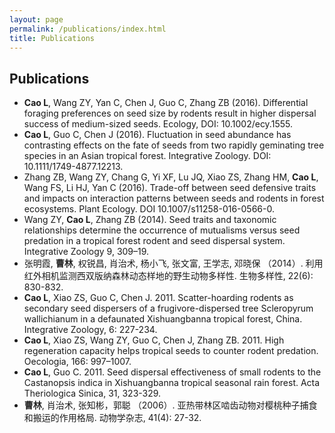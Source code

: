 ```yaml
---
layout: page
permalink: /publications/index.html
title: Publications
---
```

## Publications
  - **Cao L**, Wang ZY, Yan C, Chen J, Guo C, Zhang ZB (2016). Differential foraging preferences on seed size by rodents result in higher dispersal success of medium-sized seeds. Ecology, DOI: 10.1002/ecy.1555.
  - **Cao L**, Guo C, Chen J (2016). Fluctuation in seed abundance has contrasting effects on the fate of seeds from two rapidly geminating tree species in an Asian tropical forest. Integrative Zoology. DOI: 10.1111/1749-4877.12213.
  - Zhang ZB, Wang ZY, Chang G, Yi XF, Lu JQ, Xiao ZS, Zhang HM, **Cao L**, Wang FS, Li HJ, Yan C (2016). Trade-off between seed defensive traits and impacts on interaction patterns between seeds and rodents in forest ecosystems. Plant Ecology. DOI 10.1007/s11258-016-0566-0.
  - Wang ZY, **Cao L**, Zhang ZB (2014). Seed traits and taxonomic relationships determine the occurrence of mutualisms versus seed predation in a tropical forest rodent and seed dispersal system. Integrative Zoology 9, 309–19.
  - 张明霞, **曹林**, 权锐昌, 肖治术, 杨小飞, 张文富, 王学志, 邓晓保 （2014）. 利用红外相机监测西双版纳森林动态样地的野生动物多样性. 生物多样性, 22(6): 830-832.
  - **Cao L**, Xiao ZS, Guo C, Chen J. 2011. Scatter-hoarding rodents as secondary seed dispersers of a frugivore-dispersed tree Scleropyrum wallichianum in a defaunated Xishuangbanna tropical forest, China. Integrative Zoology, 6: 227-234.
  - **Cao L**, Xiao ZS, Wang ZY, Guo C, Chen J, Zhang ZB. 2011. High regeneration capacity helps tropical seeds to counter rodent predation. Oecologia, 166: 997–1007.
  - **Cao L**, Guo C. 2011. Seed dispersal effectiveness of small rodents to the Castanopsis indica in Xishuangbanna tropical seasonal rain forest. Acta Theriologica Sinica, 31, 323-329.
  - **曹林**, 肖治术, 张知彬，郭聪 （2006）. 亚热带林区啮齿动物对樱桃种子捕食和搬运的作用格局. 动物学杂志, 41(4): 27-32.
